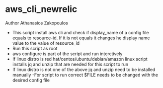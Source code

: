 # aws_cli_newrelic
Author Athanasios Zakopoulos

- This script install aws cli and check if display_name of a config file equals to resource-id. If it is not equals it changes he display name value to the value of resource_id
- Run this script as root
- aws configure is part of the script and run interctively
- If linux distro is red hat/centos/ubuntu/debian/amazon linux script installs jq and unzip that are needed for this script to run
- If linux distro is not one of the above jq and unzip need to be installed manually
-For script to run correct $FILE needs to be changed with the desired config file
